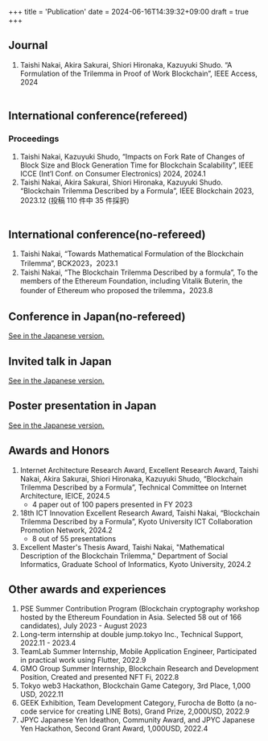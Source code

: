 +++
title = 'Publication'
date = 2024-06-16T14:39:32+09:00
draft = true
+++

## Journal

1. Taishi Nakai, Akira Sakurai, Shiori Hironaka, Kazuyuki Shudo. “A Formulation of the Trilemma in Proof of Work Blockchain”, IEEE Access, 2024
   <br><br>

## International conference(refereed)

### Proceedings

1. Taishi Nakai, Kazuyuki Shudo, “Impacts on Fork Rate of Changes of Block Size and Block Generation Time for Blockchain Scalability”, IEEE ICCE (Int’l Conf. on Consumer Electronics) 2024, 2024.1
2. Taishi Nakai, Akira Sakurai, Shiori Hironaka, Kazuyuki Shudo. “Blockchain Trilemma Described by a Formula”, IEEE Blockchain 2023, 2023.12 (投稿 110 件中 35 件採択)
   <br><br>

## International conference(no-refereed)

1. Taishi Nakai, “Towards Mathematical Formulation of the Blockchain Trilemma”, BCK2023，2023.1
2. Taishi Nakai, “The Blockchain Trilemma Described by a formula”, To the members of the Ethereum Foundation, including Vitalik Buterin, the founder of Ethereum who proposed the trilemma，2023.8

## Conference in Japan(no-refereed)

<a href="/ja/publication/">See in the Japanese version.</a>

## Invited talk in Japan

<a href="/ja/publication/">See in the Japanese version.</a>

## Poster presentation in Japan

<a href="/ja/publication/">See in the Japanese version.</a>

## Awards and Honors

1. Internet Architecture Research Award, Excellent Research Award, Taishi Nakai, Akira Sakurai, Shiori Hironaka, Kazuyuki Shudo, “Blockchain Trilemma Described by a Formula”, Technical Committee on Internet Architecture, IEICE, 2024.5
   - 4 paper out of 100 papers presented in FY 2023
2. 18th ICT Innovation Excellent Research Award, Taishi Nakai, “Blockchain Trilemma Described by a Formula”, Kyoto University ICT Collaboration Promotion Network, 2024.2
   - 8 out of 55 presentations
3. Excellent Master's Thesis Award, Taishi Nakai, "Mathematical Description of the Blockchain Trilemma," Department of Social Informatics, Graduate School of Informatics, Kyoto University, 2024.2

## Other awards and experiences

1. PSE Summer Contribution Program (Blockchain cryptography workshop hosted by the Ethereum Foundation in Asia. Selected 58 out of 166 candidates), July 2023 - August 2023
2. Long-term internship at double jump.tokyo Inc., Technical Support, 2022.11 - 2023.4
3. TeamLab Summer Internship, Mobile Application Engineer, Participated in practical work using Flutter, 2022.9
4. GMO Group Summer Internship, Blockchain Research and Development Position, Created and presented NFT Fi, 2022.8
5. Tokyo web3 Hackathon, Blockchain Game Category, 3rd Place, 1,000 USD, 2022.11
6. GEEK Exhibition, Team Development Category, Furocha de Botto (a no-code service for creating LINE Bots), Grand Prize, 2,000USD, 2022.9
7. JPYC Japanese Yen Ideathon, Community Award, and JPYC Japanese Yen Hackathon, Second Grant Award, 1,000USD, 2022.4
